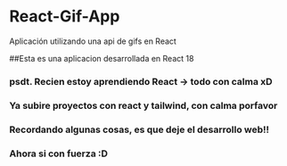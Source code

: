 # React-Gif-App
Aplicación utilizando una api de gifs en React

##Esta es una aplicacion desarrollada en React 18

### psdt. Recien estoy aprendiendo React -> todo con calma xD

### Ya subire proyectos con react y tailwind, con calma porfavor
### Recordando algunas cosas, es que deje el desarrollo web!!
### Ahora si con fuerza :D
